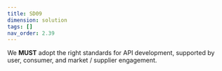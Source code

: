 ```yaml
---
title: SD09
dimension: solution
tags: []
nav_order: 2.39
---
```


We **MUST** adopt the right standards for API development, supported by user, consumer, and market / supplier engagement.